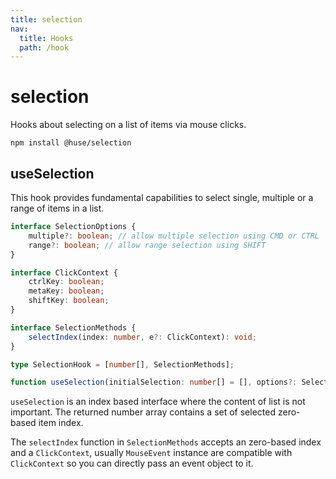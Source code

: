 ```yaml
---
title: selection
nav:
  title: Hooks
  path: /hook
---
```


# selection

Hooks about selecting on a list of items via mouse clicks.

```shell
npm install @huse/selection
```

## useSelection

This hook provides fundamental capabilities to select single, multiple or a range of items in a list.

```typescript
interface SelectionOptions {
    multiple?: boolean; // allow multiple selection using CMD or CTRL
    range?: boolean; // allow range selection using SHIFT
}

interface ClickContext {
    ctrlKey: boolean;
    metaKey: boolean;
    shiftKey: boolean;
}

interface SelectionMethods {
    selectIndex(index: number, e?: ClickContext): void;
}

type SelectionHook = [number[], SelectionMethods];

function useSelection(initialSelection: number[] = [], options?: SelectionOptions): SelectionHook;
```

`useSelection` is an index based interface where the content of list is not important.
The returned number array contains a set of selected zero-based item index.

The `selectIndex` function in `SelectionMethods` accepts an zero-based index and a `ClickContext`,
usually `MouseEvent` instance are compatible with `ClickContext` so you can directly pass an event object to it.

<code src='./demo/useSelection.tsx'>
